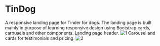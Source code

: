 # TinDog
A responsive landing page for Tinder for dogs.
The landing page is built mainly in purpose of learning responsive design using Bootstrap cards, carousels and other components.
Landing page header.
![1](https://user-images.githubusercontent.com/34137527/186484878-72f96454-2627-4429-91b7-a1155d983a06.PNG)
Carousel and cards for testimonials and pricing.
![2](https://user-images.githubusercontent.com/34137527/186484904-e18b9391-21ba-41ec-a2eb-36d5e2bc3eee.PNG)

